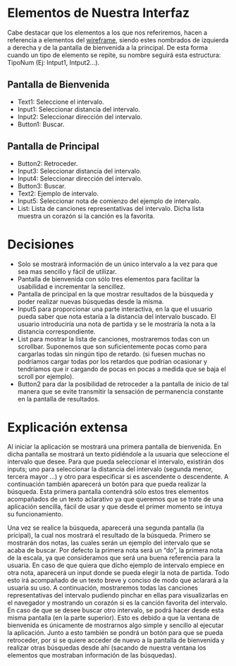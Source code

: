 
# Elementos de Nuestra Interfaz
Cabe destacar que los elementos a los que nos referiremos, hacen a referencia a elementos del [wireframe](https://github.com/ipm-fic/01-desktop-pguijas/blob/master/wireframe.pdf), siendo estes nombrados de izquierda a derecha y de la pantalla de bienvenida a la principal. De esta forma cuando un tipo de elemento se repite, su nombre seguirá esta estructura: TipoNum (Ej: Intput1, Intput2...).

## Pantalla de  Bienvenida

  * Text1: Seleccione el intervalo.
  * Input1: Seleccionar distancia del intervalo.
  *	Input2: Seleccionar dirección del intervalo.
  * Button1: Buscar.

## Pantalla de Principal

  * Button2: Retroceder.
  * Input3: Seleccionar distancia del intervalo.
  * Input4: Seleccionar dirección del intervalo.
  * Button3: Buscar.
  * Text2: Ejemplo de intervalo.
  * Input5: Seleccionar nota de comienzo del ejemplo de intervalo.
  * List: Lista de canciones representativas del intervalo. Dicha lista muestra un corazón si la canción es la favorita.

# Decisiones

  * Solo se mostrará información de un único intervalo a la vez para que sea mas sencillo y fácil de utilizar.
  * Pantalla de bienvenida con sólo tres elementos para facilitar la usabilidad e incrementar la sencillez.
  * Pantalla de principal en la que mostrar resultados de la búsqueda y poder realizar nuevas búsquedas desde la misma.
  * Input5 para proporcionar una parte interactiva, en la que el usuario pueda saber que nota estaría a la distancia del intervalo buscado. El usuario introduciría una nota de partida y se le mostraría la nota a la distancia correspondiente.
  * List para mostrar la lista de canciones, mostraremos todas con un scrollbar. Suponemos que son suficientemente pocas como para cargarlas todas sin ningún tipo de retardo. (si fuesen muchas no podríamos cargar todas por los retardos que podrían ocasionar y tendríamos que ir cargando de pocas en pocas a medida que se baja el scroll por ejemplo).
  * Button2 para dar la posibilidad de retroceder a la pantalla de inicio de tal manera que se evite transmitir la sensación de permanencia constante en la pantalla de resultados.

# Explicación extensa
  
  Al iniciar la aplicación se mostrará una primera pantalla de bienvenida. En dicha pantalla se mostrará un texto pidiéndole a la usuaria que seleccione el intervalo que desee. Para que pueda seleccionar el intervalo, existirán dos inputs; uno para seleccionar la distancia del intervalo (segunda menor, tercera mayor …)  y otro para especificar si es ascendente o descendente. A continuación también aparecerá un botón para que pueda realizar la búsqueda. Esta primera pantalla contendrá sólo estos tres elementos acompañados de un texto aclarativo ya que queremos que se trate de una aplicación sencilla, fácil de usar y que desde el primer momento se intuya su funcionamiento.

  Una vez se realice la búsqueda, aparecerá una segunda pantalla (la pricipal), la cual nos mostrará el resultado de la búsqueda. Primero se mostrarán dos notas, las cuales serán un ejemplo del intervalo que se acaba de buscar. Por defecto la primera nota será un “do”, la primera nota de la escala, ya que consideramos que será una buena referencia para la usuaria. En caso de que quiera que dicho ejemplo de intervalo empiece en otra nota, aparecerá un input donde se pueda elegir la nota de partida. Todo esto irá acompañado de un texto breve y conciso de modo que aclarará a la usuaria su uso.
  A continuación, mostraremos todas las canciones representativas del intervalo pudiendo pinchar en ellas para visualizarlas en el navegador y mostrando un corazón si es la canción favorita del intervalo. 
  En caso de que se desee buscar otro intervalo, se podrá hacer desde esta misma pantalla (en la parte superior). Esto es debido a que la ventana de bienvenida es únicamente de mostrarnos algo simple y sencillo al ejecutar la aplicación. Junto a esto también se pondrá un botón para que se pueda retroceder, por si se quiere acceder de nuevo a la pantalla de bienvenida y realizar otras búsquedas desde ahí (sacando de nuestra ventana los elementos que mostraban información de las búsquedas). 
